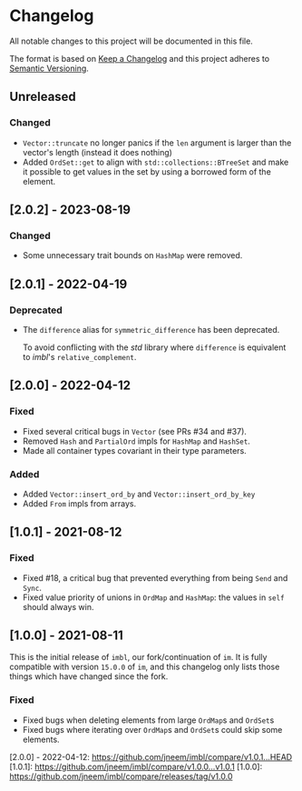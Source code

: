 # Changelog

All notable changes to this project will be documented in this file.

The format is based on [Keep a Changelog](http://keepachangelog.com/en/1.0.0/) and this project
adheres to [Semantic Versioning](http://semver.org/spec/v2.0.0.html).

## Unreleased

### Changed
- `Vector::truncate` no longer panics if the `len` argument is larger than the
  vector's length (instead it does nothing)
- Added `OrdSet::get` to align with `std::collections::BTreeSet` and make it possible
  to get values in the set by using a borrowed form of the element.

## [2.0.2] - 2023-08-19

### Changed
- Some unnecessary trait bounds on `HashMap` were removed.

## [2.0.1] - 2022-04-19

### Deprecated
- The `difference` alias for `symmetric_difference` has been deprecated.

    To avoid conflicting with the *std* library where `difference` is equivalent
    to *imbl*'s `relative_complement`.


## [2.0.0] - 2022-04-12

### Fixed
-   Fixed several critical bugs in `Vector` (see PRs #34 and #37).
-   Removed `Hash` and `PartialOrd` impls for `HashMap` and `HashSet`.
-   Made all container types covariant in their type parameters.

### Added
-   Added `Vector::insert_ord_by` and `Vector::insert_ord_by_key`
-   Added `From` impls from arrays.

## [1.0.1] - 2021-08-12

### Fixed

-   Fixed #18, a critical bug that prevented everything from being `Send` and `Sync`.
-   Fixed value priority of unions in `OrdMap` and `HashMap`: the values in `self` should always win.

## [1.0.0] - 2021-08-11

This is the initial release of `imbl`, our fork/continuation of `im`. It is
fully compatible with version `15.0.0` of `im`, and this changelog only lists
those things which have changed since the fork.

### Fixed

-   Fixed bugs when deleting elements from large `OrdMap`s and `OrdSet`s
-   Fixed bugs where iterating over `OrdMap`s and `OrdSet`s could skip some elements.

[2.0.0] - 2022-04-12: https://github.com/jneem/imbl/compare/v1.0.1...HEAD
[1.0.1]: https://github.com/jneem/imbl/compare/v1.0.0...v1.0.1
[1.0.0]: https://github.com/jneem/imbl/compare/releases/tag/v1.0.0
